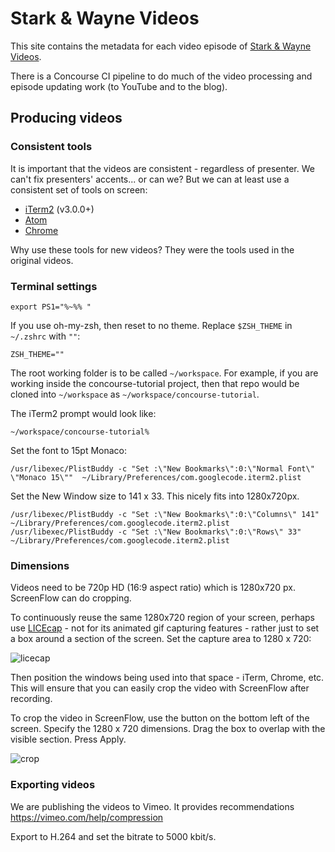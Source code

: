 # Stark & Wayne Videos

This site contains the metadata for each video episode of [Stark & Wayne Videos](https://www.starkandwayne.com/videos).

There is a Concourse CI pipeline to do much of the video processing and episode updating work (to YouTube and to the blog).

## Producing videos

### Consistent tools

It is important that the videos are consistent - regardless of presenter. We can't fix presenters' accents... or can we? But we can at least use a consistent set of tools on screen:

* [iTerm2](https://www.iterm2.com/) (v3.0.0+)
* [Atom](https://atom.io/)
* [Chrome](https://www.google.com/chrome/)

Why use these tools for new videos? They were the tools used in the original videos.

### Terminal settings

```
export PS1="%~%% "
```

If you use oh-my-zsh, then reset to no theme. Replace `$ZSH_THEME` in `~/.zshrc` with `""`:

```
ZSH_THEME=""
```

The root working folder is to be called `~/workspace`. For example, if you are working inside the concourse-tutorial project, then that repo would be cloned into `~/workspace` as `~/workspace/concourse-tutorial`.

The iTerm2 prompt would look like:

```
~/workspace/concourse-tutorial%
```

Set the font to 15pt Monaco:

```
/usr/libexec/PlistBuddy -c "Set :\"New Bookmarks\":0:\"Normal Font\" \"Monaco 15\""  ~/Library/Preferences/com.googlecode.iterm2.plist
```

Set the New Window size to 141 x 33. This nicely fits into 1280x720px.

```
/usr/libexec/PlistBuddy -c "Set :\"New Bookmarks\":0:\"Columns\" 141"  ~/Library/Preferences/com.googlecode.iterm2.plist
/usr/libexec/PlistBuddy -c "Set :\"New Bookmarks\":0:\"Rows\" 33"  ~/Library/Preferences/com.googlecode.iterm2.plist
```

### Dimensions

Videos need to be 720p HD (16:9 aspect ratio) which is 1280x720 px. ScreenFlow can do cropping.

To continuously reuse the same 1280x720 region of your screen, perhaps use [LICEcap](http://www.cockos.com/licecap/) - not for its animated gif capturing features - rather just to set a box around a section of the screen. Set the capture area to 1280 x 720:

![licecap](http://cl.ly/1I3v1b2z052m/download/Image%202016-06-01%20at%2010.09.12%20AM.png)

Then position the windows being used into that space - iTerm, Chrome, etc. This will ensure that you can easily crop the video with ScreenFlow after recording.

To crop the video in ScreenFlow, use the button on the bottom left of the screen. Specify the 1280 x 720 dimensions. Drag the box to overlap with the visible section. Press Apply.

![crop](http://cl.ly/1p312E2J0m1x/download/Image%202016-06-01%20at%204.57.08%20PM.png)

### Exporting videos

We are publishing the videos to Vimeo. It provides recommendations https://vimeo.com/help/compression

Export to H.264 and set the bitrate to 5000 kbit/s.
